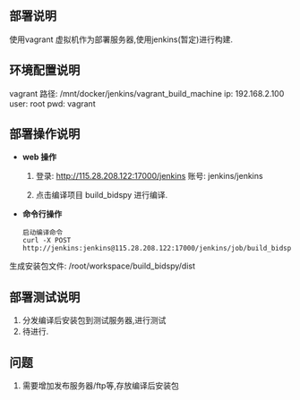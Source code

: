 ## 部署说明
使用vagrant 虚拟机作为部署服务器,使用jenkins(暂定)进行构建.

## 环境配置说明
vagrant 路径: /mnt/docker/jenkins/vagrant_build_machine
ip: 192.168.2.100
user: root
pwd: vagrant


## 部署操作说明
+ **web 操作**
    1. 登录: http://115.28.208.122:17000/jenkins
账号: jenkins/jenkins

    2. 点击编译项目 build_bidspy 进行编译.

+ **命令行操作**
    ~~~
    启动编译命令
    curl -X POST http://jenkins:jenkins@115.28.208.122:17000/jenkins/job/build_bidspy/build
    ~~~
    
生成安装包文件: /root/workspace/build_bidspy/dist



## 部署测试说明
1. 分发编译后安装包到测试服务器,进行测试
2. 待进行.

##  问题
1. 需要增加发布服务器/ftp等,存放编译后安装包


